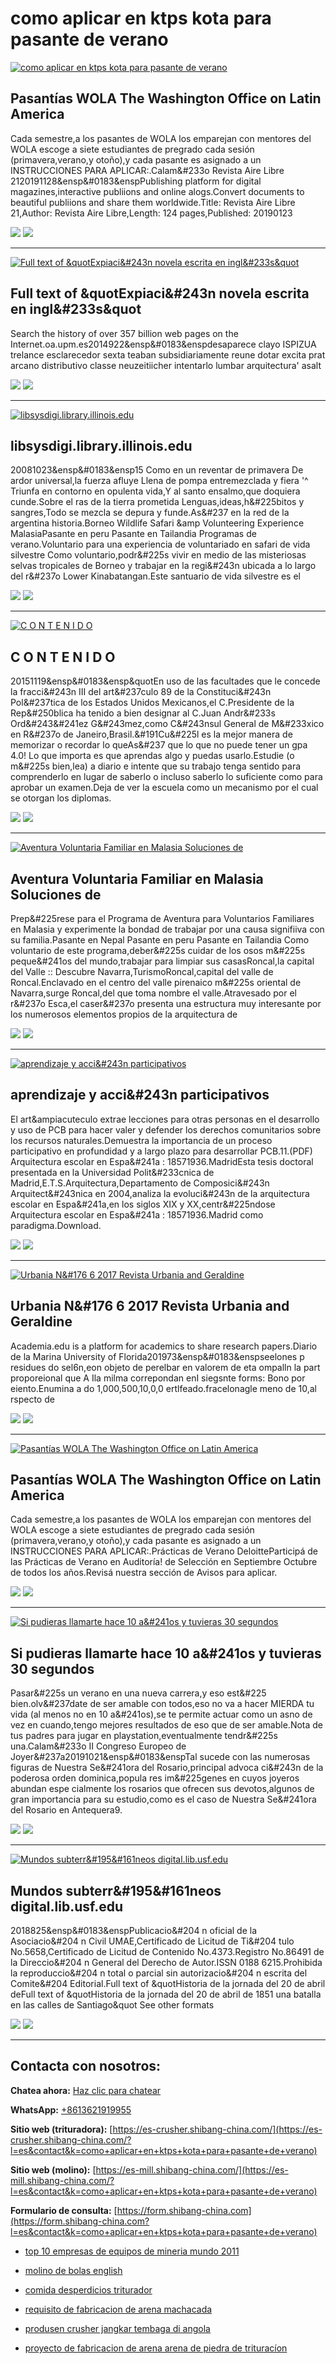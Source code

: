 # como aplicar en ktps kota para pasante de verano

<a href="https://swt.shibang-china.com/?l=es&img&k=como+aplicar+en+ktps+kota+para+pasante+de+verano" target="_blank">![como aplicar en ktps kota para pasante de verano](http://static.shibang-china.com/all-800x300/525.jpg)</a>

## Pasantías WOLA The Washington Office on Latin America
Cada semestre,a los pasantes de WOLA los emparejan con mentores del WOLA escoge a siete estudiantes de pregrado cada sesión (primavera,verano,y otoño),y cada pasante es asignado a un INSTRUCCIONES PARA APLICAR:.Calam&#233o Revista Aire Libre 2120191128&ensp&#0183&enspPublishing platform for digital magazines,interactive publiions and online alogs.Convert documents to beautiful publiions and share them worldwide.Title: Revista Aire Libre 21,Author: Revista Aire Libre,Length: 124 pages,Published: 20190123


<a href="https://whatsapp.shibangsoft.com/WhatsApp.php" target="_blank" title="WhatsApp">![](http://static.shibang-china.com/icon/whatsapp.png)</a> <a href="https://swt.shibang-china.com/?l=es&icon&k=como+aplicar+en+ktps+kota+para+pasante+de+verano" target="_blank">![](http://static.shibang-china.com/icon/chat-es.png)</a>

---

<a href="https://swt.shibang-china.com/?l=es&img&k=como+aplicar+en+ktps+kota+para+pasante+de+verano" target="_blank">![Full text of &quotExpiaci&#243n novela escrita en ingl&#233s&quot](http://static.shibang-china.com/all-800x300/901.jpg)</a>

## Full text of &quotExpiaci&#243n novela escrita en ingl&#233s&quot
Search the history of over 357 billion web pages on the Internet.oa.upm.es2014922&ensp&#0183&enspdesaparece clayo ISPIZUA trelance esclarecedor sexta teaban subsidiariamente reune dotar excita prat arcano distributivo classe neuzeitiicher intentarlo lumbar arquitectura' asalt


<a href="https://whatsapp.shibangsoft.com/WhatsApp.php" target="_blank" title="WhatsApp">![](http://static.shibang-china.com/icon/whatsapp.png)</a> <a href="https://swt.shibang-china.com/?l=es&icon&k=como+aplicar+en+ktps+kota+para+pasante+de+verano" target="_blank">![](http://static.shibang-china.com/icon/chat-es.png)</a>

---

<a href="https://swt.shibang-china.com/?l=es&img&k=como+aplicar+en+ktps+kota+para+pasante+de+verano" target="_blank">![libsysdigi.library.illinois.edu](http://static.shibang-china.com/all-800x300/1234.jpg)</a>

## libsysdigi.library.illinois.edu
20081023&ensp&#0183&ensp15 Como en un reventar de primavera De ardor universal,la fuerza afluye Llena de pompa entremezclada y fiera '^ Triunfa en contorno en opulenta vida,Y al santo ensalmo,que doquiera cunde.Sobre el ras de la tierra prometida Lenguas,ideas,h&#225bitos y sangres,Todo se mezcla se depura y funde.As&#237 en la red de la argentina historia.Borneo Wildlife Safari &amp Volunteering Experience MalasiaPasante en peru Pasante en Tailandia Programas de verano.Voluntario para una experiencia de voluntariado en safari de vida silvestre Como voluntario,podr&#225s vivir en medio de las misteriosas selvas tropicales de Borneo y trabajar en la regi&#243n ubicada a lo largo del r&#237o Lower Kinabatangan.Este santuario de vida silvestre es el


<a href="https://whatsapp.shibangsoft.com/WhatsApp.php" target="_blank" title="WhatsApp">![](http://static.shibang-china.com/icon/whatsapp.png)</a> <a href="https://swt.shibang-china.com/?l=es&icon&k=como+aplicar+en+ktps+kota+para+pasante+de+verano" target="_blank">![](http://static.shibang-china.com/icon/chat-es.png)</a>

---

<a href="https://swt.shibang-china.com/?l=es&img&k=como+aplicar+en+ktps+kota+para+pasante+de+verano" target="_blank">![C O N T E N I D O](http://static.shibang-china.com/all-800x300/236.jpg)</a>

## C O N T E N I D O
20151119&ensp&#0183&ensp&quotEn uso de las facultades que le concede la fracci&#243n III del art&#237culo 89 de la Constituci&#243n Pol&#237tica de los Estados Unidos Mexicanos,el C.Presidente de la Rep&#250blica ha tenido a bien designar al C.Juan Andr&#233s Ord&#243&#241ez G&#243mez,como C&#243nsul General de M&#233xico en R&#237o de Janeiro,Brasil.&#191Cu&#225l es la mejor manera de memorizar o recordar lo queAs&#237 que lo que no puede tener un gpa 4.0! Lo que importa es que aprendas algo y puedas usarlo.Estudie (o m&#225s bien,lea) a diario e intente que su trabajo tenga sentido para comprenderlo en lugar de saberlo o incluso saberlo lo suficiente como para aprobar un examen.Deja de ver la escuela como un mecanismo por el cual se otorgan los diplomas.


<a href="https://whatsapp.shibangsoft.com/WhatsApp.php" target="_blank" title="WhatsApp">![](http://static.shibang-china.com/icon/whatsapp.png)</a> <a href="https://swt.shibang-china.com/?l=es&icon&k=como+aplicar+en+ktps+kota+para+pasante+de+verano" target="_blank">![](http://static.shibang-china.com/icon/chat-es.png)</a>

---

<a href="https://swt.shibang-china.com/?l=es&img&k=como+aplicar+en+ktps+kota+para+pasante+de+verano" target="_blank">![Aventura Voluntaria Familiar en Malasia Soluciones de](http://static.shibang-china.com/all-800x300/358.jpg)</a>

## Aventura Voluntaria Familiar en Malasia Soluciones de
Prep&#225rese para el Programa de Aventura para Voluntarios Familiares en Malasia y experimente la bondad de trabajar por una causa signifiiva con su familia.Pasante en Nepal Pasante en peru Pasante en Tailandia Como voluntario de este programa,deber&#225s cuidar de los osos m&#225s peque&#241os del mundo,trabajar para limpiar sus casasRoncal,la capital del Valle :: Descubre Navarra,TurismoRoncal,capital del valle de Roncal.Enclavado en el centro del valle pirenaico m&#225s oriental de Navarra,surge Roncal,del que toma nombre el valle.Atravesado por el r&#237o Esca,el caser&#237o presenta una estructura muy interesante por los numerosos elementos propios de la arquitectura de


<a href="https://whatsapp.shibangsoft.com/WhatsApp.php" target="_blank" title="WhatsApp">![](http://static.shibang-china.com/icon/whatsapp.png)</a> <a href="https://swt.shibang-china.com/?l=es&icon&k=como+aplicar+en+ktps+kota+para+pasante+de+verano" target="_blank">![](http://static.shibang-china.com/icon/chat-es.png)</a>

---

<a href="https://swt.shibang-china.com/?l=es&img&k=como+aplicar+en+ktps+kota+para+pasante+de+verano" target="_blank">![aprendizaje y acci&#243n participativos](http://static.shibang-china.com/all-800x300/1511.jpg)</a>

## aprendizaje y acci&#243n participativos
El art&ampiacuteculo extrae lecciones para otras personas en el desarrollo y uso de PCB para hacer valer y defender los derechos comunitarios sobre los recursos naturales.Demuestra la importancia de un proceso participativo en profundidad y a largo plazo para desarrollar PCB.11.(PDF) Arquitectura escolar en Espa&#241a : 18571936.MadridEsta tesis doctoral presentada en la Universidad Polit&#233cnica de Madrid,E.T.S.Arquitectura,Departamento de Composici&#243n Arquitect&#243nica en 2004,analiza la evoluci&#243n de la arquitectura escolar en Espa&#241a,en los siglos XIX y XX,centr&#225ndose Arquitectura escolar en Espa&#241a : 18571936.Madrid como paradigma.Download.


<a href="https://whatsapp.shibangsoft.com/WhatsApp.php" target="_blank" title="WhatsApp">![](http://static.shibang-china.com/icon/whatsapp.png)</a> <a href="https://swt.shibang-china.com/?l=es&icon&k=como+aplicar+en+ktps+kota+para+pasante+de+verano" target="_blank">![](http://static.shibang-china.com/icon/chat-es.png)</a>

---

<a href="https://swt.shibang-china.com/?l=es&img&k=como+aplicar+en+ktps+kota+para+pasante+de+verano" target="_blank">![Urbania N&#176 6 2017 Revista Urbania and Geraldine](http://static.shibang-china.com/all-800x300/1517.jpg)</a>

## Urbania N&#176 6 2017 Revista Urbania and Geraldine
Academia.edu is a platform for academics to share research papers.Diario de la Marina University of Florida201973&ensp&#0183&enspseelones p residues do sel6n,eon objeto de perelbar en valorem de eta ompalln la part proporeional que A Ila milma correpondan enI siegsnte forms: Bono por eiento.Enumina a do 1,000,500,10,0,0 ertlfeado.fracelonagle meno de 10,al rspecto de


<a href="https://whatsapp.shibangsoft.com/WhatsApp.php" target="_blank" title="WhatsApp">![](http://static.shibang-china.com/icon/whatsapp.png)</a> <a href="https://swt.shibang-china.com/?l=es&icon&k=como+aplicar+en+ktps+kota+para+pasante+de+verano" target="_blank">![](http://static.shibang-china.com/icon/chat-es.png)</a>

---

<a href="https://swt.shibang-china.com/?l=es&img&k=como+aplicar+en+ktps+kota+para+pasante+de+verano" target="_blank">![Pasantías WOLA The Washington Office on Latin America](http://static.shibang-china.com/all-800x300/275.jpg)</a>

## Pasantías WOLA The Washington Office on Latin America
Cada semestre,a los pasantes de WOLA los emparejan con mentores del WOLA escoge a siete estudiantes de pregrado cada sesión (primavera,verano,y otoño),y cada pasante es asignado a un INSTRUCCIONES PARA APLICAR:.Prácticas de Verano DeloitteParticipá de las Prácticas de Verano en Auditoría! de Selección en Septiembre Octubre de todos los años.Revisá nuestra sección de Avisos para aplicar.


<a href="https://whatsapp.shibangsoft.com/WhatsApp.php" target="_blank" title="WhatsApp">![](http://static.shibang-china.com/icon/whatsapp.png)</a> <a href="https://swt.shibang-china.com/?l=es&icon&k=como+aplicar+en+ktps+kota+para+pasante+de+verano" target="_blank">![](http://static.shibang-china.com/icon/chat-es.png)</a>

---

<a href="https://swt.shibang-china.com/?l=es&img&k=como+aplicar+en+ktps+kota+para+pasante+de+verano" target="_blank">![Si pudieras llamarte hace 10 a&#241os y tuvieras 30 segundos](http://static.shibang-china.com/all-800x300/832.jpg)</a>

## Si pudieras llamarte hace 10 a&#241os y tuvieras 30 segundos
Pasar&#225s un verano en una nueva carrera,y eso est&#225 bien.olv&#237date de ser amable con todos,eso no va a hacer MIERDA tu vida (al menos no en 10 a&#241os),se te permite actuar como un asno de vez en cuando,tengo mejores resultados de eso que de ser amable.Nota de tus padres para jugar en playstation,eventualmente tendr&#225s una.Calam&#233o II Congreso Europeo de Joyer&#237a20191021&ensp&#0183&enspTal sucede con las numerosas figuras de Nuestra Se&#241ora del Rosario,principal advoca ci&#243n de la poderosa orden dominica,popula res im&#225genes en cuyos joyeros abundan espe cialmente los rosarios que ofrecen sus devotos,algunos de gran importancia para su estudio,como es el caso de Nuestra Se&#241ora del Rosario en Antequera9.


<a href="https://whatsapp.shibangsoft.com/WhatsApp.php" target="_blank" title="WhatsApp">![](http://static.shibang-china.com/icon/whatsapp.png)</a> <a href="https://swt.shibang-china.com/?l=es&icon&k=como+aplicar+en+ktps+kota+para+pasante+de+verano" target="_blank">![](http://static.shibang-china.com/icon/chat-es.png)</a>

---

<a href="https://swt.shibang-china.com/?l=es&img&k=como+aplicar+en+ktps+kota+para+pasante+de+verano" target="_blank">![Mundos subterr&#195&#161neos digital.lib.usf.edu](http://static.shibang-china.com/all-800x300/841.jpg)</a>

## Mundos subterr&#195&#161neos digital.lib.usf.edu
2018825&ensp&#0183&enspPublicacio&#204 n oficial de la Asociacio&#204 n Civil UMAE,Certificado de Licitud de Ti&#204 tulo No.5658,Certificado de Licitud de Contenido No.4373.Registro No.86491 de la Direccio&#204 n General del Derecho de Autor.ISSN 0188 6215.Prohibida la reproduccio&#204 n total o parcial sin autorizacio&#204 n escrita del Comite&#204 Editorial.Full text of &quotHistoria de la jornada del 20 de abril deFull text of &quotHistoria de la jornada del 20 de abril de 1851 una batalla en las calles de Santiago&quot See other formats


<a href="https://whatsapp.shibangsoft.com/WhatsApp.php" target="_blank" title="WhatsApp">![](http://static.shibang-china.com/icon/whatsapp.png)</a> <a href="https://swt.shibang-china.com/?l=es&icon&k=como+aplicar+en+ktps+kota+para+pasante+de+verano" target="_blank">![](http://static.shibang-china.com/icon/chat-es.png)</a>

---
## Contacta con nosotros:

**Chatea ahora:** [Haz clic para chatear](https://swt.shibang-china.com?l=es&contact&k=como+aplicar+en+ktps+kota+para+pasante+de+verano)

**WhatsApp:**  [+8613621919955](https://whatsapp.shibangsoft.com/WhatsApp.php)

**Sitio web (trituradora):** [https://es-crusher.shibang-china.com/](https://es-crusher.shibang-china.com/?l=es&contact&k=como+aplicar+en+ktps+kota+para+pasante+de+verano)

**Sitio web (molino):** [https://es-mill.shibang-china.com/](https://es-mill.shibang-china.com/?l=es&contact&k=como+aplicar+en+ktps+kota+para+pasante+de+verano)

**Formulario de consulta:** [https://form.shibang-china.com](https://form.shibang-china.com?l=es&contact&k=como+aplicar+en+ktps+kota+para+pasante+de+verano)

* [top 10 empresas de equipos de mineria mundo 2011](../75/top%2010%20empresas%20de%20equipos%20de%20mineria%20mundo%202011.md)

* [molino de bolas english](../73/molino%20de%20bolas%20english.md)

* [comida desperdicios triturador](../78/comida%20desperdicios%20triturador.md)

* [requisito de fabricacion de arena machacada](../69/requisito%20de%20fabricacion%20de%20arena%20machacada.md)

* [produsen crusher jangkar tembaga di angola](../67/produsen%20crusher%20jangkar%20tembaga%20di%20angola.md)

* [proyecto de fabricacion de arena arena de piedra de trituracíon](../70/proyecto%20de%20fabricacion%20de%20arena%20arena%20de%20piedra%20de%20triturac%C3%ADon.md)
